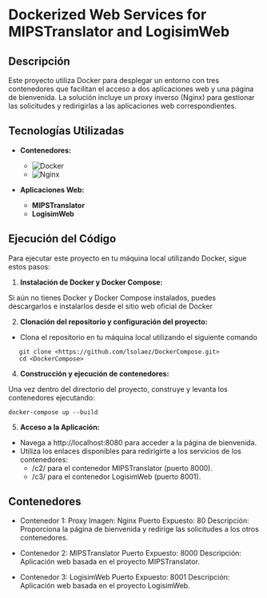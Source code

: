 # Dockerized Web Services for MIPSTranslator and LogisimWeb

## Descripción

Este proyecto utiliza Docker para desplegar un entorno con tres contenedores que facilitan el acceso a dos aplicaciones web y una página de bienvenida. La solución incluye un proxy inverso (Nginx) para gestionar las solicitudes y redirigirlas a las aplicaciones web correspondientes.

## Tecnologías Utilizadas

- **Contenedores:**
  - ![Docker](https://img.shields.io/badge/Docker-2496ED?style=for-the-badge&logo=docker&logoColor=white)
  - ![Nginx](https://img.shields.io/badge/Nginx-009639?style=for-the-badge&logo=nginx&logoColor=white)

- **Aplicaciones Web:**
  - **MIPSTranslator**
  - **LogisimWeb**


## Ejecución del Código
Para ejecutar este proyecto en tu máquina local utilizando Docker, sigue estos pasos:

1. **Instalación de Docker y Docker Compose:**

Si aún no tienes Docker y Docker Compose instalados, puedes descargarlos e instalarlos desde el sitio web oficial de Docker

2. **Clonación del repositorio y configuración del proyecto:**

 - Clona el repositorio en tu máquina local utilizando el siguiente comando
```plaintext
   git clone <https://github.com/lsolaez/DockerCompose.git>
   cd <DockerCompose>
```

4. **Construcción y ejecución de contenedores:**

  Una vez dentro del directorio del proyecto, construye y levanta los contenedores ejecutando:
```plaintext
docker-compose up --build
```

5. **Acceso a la Aplicación:**

- Navega a http://localhost:8080 para acceder a la página de bienvenida.
- Utiliza los enlaces disponibles para redirigirte a los servicios de los contenedores:
  - /c2/ para el contenedor MIPSTranslator (puerto 8000).
  - /c3/ para el contenedor LogisimWeb (puerto 8001).
 
## Contenedores
- Contenedor 1: Proxy
  Imagen: Nginx
  Puerto Expuesto: 80
  Descripción: Proporciona la página de bienvenida y redirige las solicitudes a los otros contenedores.

- Contenedor 2: MIPSTranslator
  Puerto Expuesto: 8000
  Descripción: Aplicación web basada en el proyecto MIPSTranslator.

- Contenedor 3: LogisimWeb
  Puerto Expuesto: 8001
  Descripción: Aplicación web basada en el proyecto LogisimWeb.
